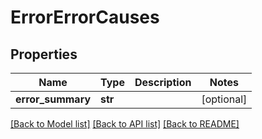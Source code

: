 # ErrorErrorCauses

## Properties
Name | Type | Description | Notes
------------ | ------------- | ------------- | -------------
**error_summary** | **str** |  | [optional] 

[[Back to Model list]](../README.md#documentation-for-models) [[Back to API list]](../README.md#documentation-for-api-endpoints) [[Back to README]](../README.md)

